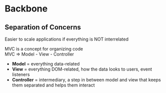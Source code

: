 # Backbone

## Separation of Concerns
Easier to scale applications if everything is NOT interrelated  

MVC is a concept for organizing code  
MVC => Model - View - Controller

- **Model** = everything data-related  
- **View** = everything DOM-related, how the data looks to users, event listeners  
- **Controller** = intermediary, a step in between model and view that keeps them separated and helps them interact


